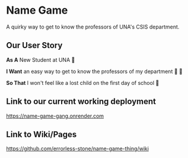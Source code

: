 # Name Game 
  A quirky way to get to know the professors of UNA's CSIS department.
## Our User Story
  **As A** New Student at UNA :leopard:

  **I Want** an easy way to get to know the professors of my department :older_man: :older_woman:

  **So That** I won't feel like a lost child on the first day of school :dancer:
## Link to our current working deployment
  https://name-game-gang.onrender.com
## Link to Wiki/Pages
  https://github.com/errorless-stone/name-game-thing/wiki


